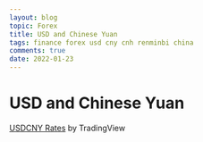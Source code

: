 ```yaml
---
layout: blog
topic: Forex
title: USD and Chinese Yuan
tags: finance forex usd cny cnh renminbi china 
comments: true
date: 2022-01-23
---
```


# USD and Chinese Yuan

<!-- TradingView Widget BEGIN -->
<div class="tradingview-widget-container">
  <div class="tradingview-widget-container__widget"></div>
  <div class="tradingview-widget-copyright"><a href="https://www.tradingview.com/symbols/USDCNY/?exchange=FX_IDC" rel="noopener" target="_blank"><span class="blue-text">USDCNY Rates</span></a> by TradingView</div>
  <script type="text/javascript" src="https://s3.tradingview.com/external-embedding/embed-widget-mini-symbol-overview.js" async>
  {
  "symbol": "FX_IDC:USDCNY",
  "width": "100%",
  "height": "100%",
  "locale": "en",
  "dateRange": "12M",
  "colorTheme": "dark",
  "trendLineColor": "rgba(41, 98, 255, 1)",
  "underLineColor": "rgba(41, 98, 255, 0.3)",
  "underLineBottomColor": "rgba(41, 98, 255, 0)",
  "isTransparent": false,
  "autosize": true,
  "largeChartUrl": ""
}
  </script>
</div>
<!-- TradingView Widget END -->
